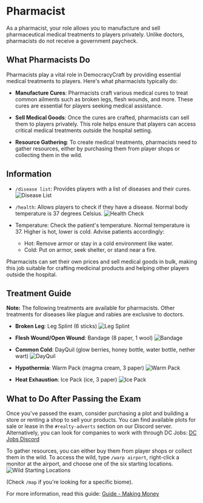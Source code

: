 # Pharmacist

As a pharmacist, your role allows you to manufacture and sell pharmaceutical medical treatments to players privately. Unlike doctors, pharmacists do not receive a government paycheck.

## What Pharmacists Do

Pharmacists play a vital role in DemocracyCraft by providing essential medical treatments to players. Here's what pharmacists typically do:

- **Manufacture Cures**: Pharmacists craft various medical cures to treat common ailments such as broken legs, flesh wounds, and more. These cures are essential for players seeking medical assistance.

- **Sell Medical Goods**: Once the cures are crafted, pharmacists can sell them to players privately. This role helps ensure that players can access critical medical treatments outside the hospital setting.

- **Resource Gathering**: To create medical treatments, pharmacists need to gather resources, either by purchasing them from player shops or collecting them in the wild. 

## Information

- `/disease list`: Provides players with a list of diseases and their cures.
  ![Disease List](https://lh6.googleusercontent.com/26701)

- `/health`: Allows players to check if they have a disease. Normal body temperature is 37 degrees Celsius.
  ![Health Check](https://lh6.googleusercontent.com/26702)

- Temperature: Check the patient's temperature. Normal temperature is 37. Higher is hot, lower is cold. Advise patients accordingly: 
  - Hot: Remove armor or stay in a cold environment like water.
  - Cold: Put on armor, seek shelter, or stand near a fire.

Pharmacists can set their own prices and sell medical goods in bulk, making this job suitable for crafting medicinal products and helping other players outside the hospital.

## Treatment Guide

**Note:** The following treatments are available for pharmacists. Other treatments for diseases like plague and rabies are exclusive to doctors.

- **Broken Leg**: Leg Splint (6 sticks)
  ![Leg Splint](https://lh6.googleusercontent.com/19583)

- **Flesh Wound/Open Wound**: Bandage (8 paper, 1 wool)
  ![Bandage](https://lh6.googleusercontent.com/19584)

- **Common Cold**: DayQuil (glow berries, honey bottle, water bottle, nether wart)
  ![DayQuil](https://lh6.googleusercontent.com/26703)

- **Hypothermia**: Warm Pack (magma cream, 3 paper)
  ![Warm Pack](https://lh6.googleusercontent.com/26704)

- **Heat Exhaustion**: Ice Pack (ice, 3 paper)
  ![Ice Pack](https://lh6.googleusercontent.com/26705)

## What to Do After Passing the Exam

Once you've passed the exam, consider purchasing a plot and building a store or renting a shop to sell your products. You can find available plots for sale or lease in the `#realty-adverts` section on our Discord server. Alternatively, you can look for companies to work with through DC Jobs:
[DC Jobs Discord](https://discord.gg/Q8rNjddjjh)

To gather resources, you can either buy them from player shops or collect them in the wild. To access the wild, type `/warp airport`, right-click a monitor at the airport, and choose one of the six starting locations.
![Wild Starting Locations](https://lh6.googleusercontent.com/15889)

(Check `/map` if you're looking for a specific biome).

For more information, read this guide: [Guide - Making Money](https://democracycraft.net/threads/making-money.1410/)
